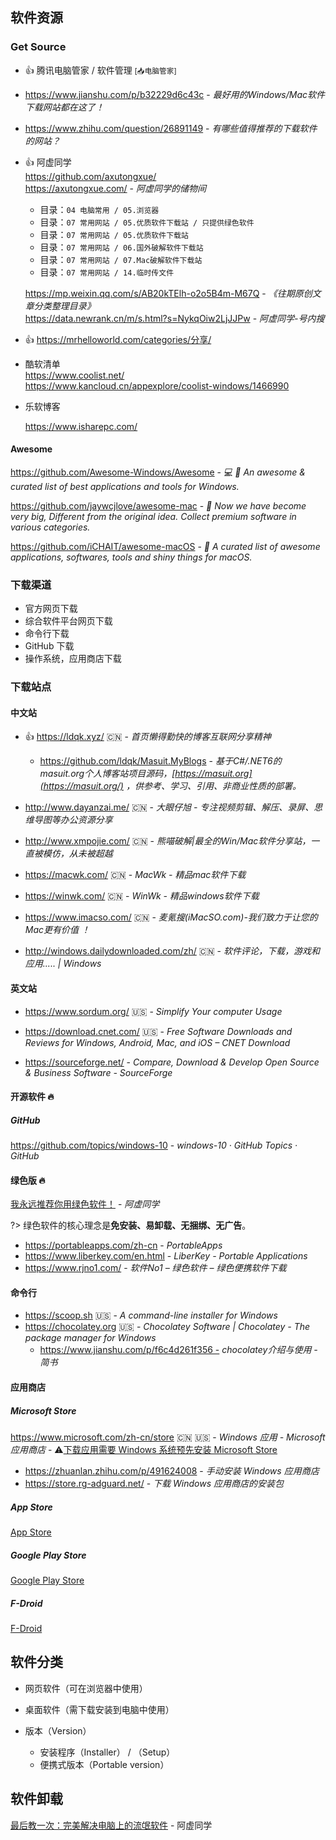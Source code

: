 ## 软件资源

### Get Source

- 👍 腾讯电脑管家 / 软件管理 <small>[📥电脑管家]</small>

- 
  https://www.jianshu.com/p/b32229d6c43c - *最好用的Windows/Mac软件下载网站都在这了！*

- 
  https://www.zhihu.com/question/26891149 - *有哪些值得推荐的下载软件的网站？*

- 👍 阿虚同学  
  <i class="fa fa-github"></i> https://github.com/axutongxue/  
  https://axutongxue.com/ - *阿虚同学的储物间*
  
  - 目录：`04 电脑常用 / 05.浏览器`
  - 目录：`07 常用网站 / 05.优质软件下载站 / 只提供绿色软件`
  - 目录：`07 常用网站 / 05.优质软件下载站`
  - 目录：`07 常用网站 / 06.国外破解软件下载站`
  - 目录：`07 常用网站 / 07.Mac破解软件下载站`
  - 目录：`07 常用网站 / 14.临时传文件`
  
  https://mp.weixin.qq.com/s/AB20kTElh-o2o5B4m-M67Q - *《往期原创文章分类整理目录》*    
  https://data.newrank.cn/m/s.html?s=NykqOiw2LjJJPw - *阿虚同学-号内搜*
  
- 👍 https://mrhelloworld.com/categories/分享/

- 酷软清单  
  https://www.coolist.net/  
  https://www.kancloud.cn/appexplore/coolist-windows/1466990

- 乐软博客

  https://www.isharepc.com/
  



#### Awesome

<i class="fa fa-windows"></i> https://github.com/Awesome-Windows/Awesome - *💻 🎉 An awesome & curated list of best applications and tools for Windows.*

<i class="fa fa-apple"></i> https://github.com/jaywcjlove/awesome-mac - * Now we have become very big, Different from the original idea. Collect premium software in various categories.*

<i class="fa fa-apple"></i> https://github.com/iCHAIT/awesome-macOS - * A curated list of awesome applications, softwares, tools and shiny things for macOS.*



### 下载渠道

- 官方网页下载
- 综合软件平台网页下载
- 命令行下载
- GitHub 下载
- 操作系统，应用商店下载



### 下载站点

#### 中文站

- 👍 <i class="fa fa-windows"></i>
  <i class="fa fa-apple"></i>
  https://ldqk.xyz/ :cn: - *首页懒得勤快的博客互联网分享精神*
  - <i class="fa fa-github"></i>
    https://github.com/ldqk/Masuit.MyBlogs - *基于C#/.NET6的 masuit.org个人博客站项目源码，[https://masuit.org](https://masuit.org/) ，供参考、学习、引用、非商业性质的部署。*
- <i class="fa fa-windows"></i> http://www.dayanzai.me/ :cn: - *大眼仔旭 - 专注视频剪辑、解压、录屏、思维导图等办公资源分享*
- <i class="fa fa-windows"></i> http://www.xmpojie.com/ :cn: - *熊喵破解|最全的Win/Mac软件分享站，一直被模仿，从未被超越*

- <i class="fa fa-apple"></i> https://macwk.com/ :cn: - *MacWk - 精品mac软件下载*

- <i class="fa fa-windows"></i> https://winwk.com/ :cn: - *WinWk - 精品windows软件下载*
- <i class="fa fa-apple"></i> https://www.imacso.com/ :cn: - *麦氪搜(iMacSO.com)-我们致力于让您的Mac更有价值 ！*
- <i class="fa fa-windows"></i> <i class="fa fa-apple"></i> <i class="ri-android-line"></i> <i class="ri-apple-line"></i> http://windows.dailydownloaded.com/zh/ :cn: - *软件评论，下载，游戏和应用..... | Windows*

#### 英文站

- <i class="fa fa-windows"></i> https://www.sordum.org/ :us: - *Simplify Your computer Usage*

- <i class="fa fa-windows"></i> <i class="fa fa-apple"></i> <i class="ri-android-line"></i> <i class="ri-apple-line"></i> https://download.cnet.com/ :us: - *Free Software Downloads and Reviews for Windows, Android, Mac, and iOS – CNET Download*

- <i class="fa fa-windows"></i> <i class="fa fa-apple"></i> <i class="ri-android-line"></i> https://sourceforge.net/ - *Compare, Download & Develop Open Source & Business Software - SourceForge*



#### 开源软件 🔥

##### GitHub

https://github.com/topics/windows-10 - *windows-10 · GitHub Topics · GitHub*

#### 绿色版 🔥

[我永远推荐你用绿色软件！](https://mp.weixin.qq.com/s?__biz=MzA5NjEwNjE0OQ==&mid=2247486715&idx=1&sn=6b916bf7f59006bdadbb3b6fffdd2f5b&chksm=90b46f31a7c3e6273213d36284ff8a3ce925215584b1428cebc612242b94ad46fe19952d7a38&scene=4&rd2werd=1#wechat_redirect) - *阿虚同学*

?> 绿色软件的核心理念是**免安装、易卸载、无捆绑、无广告**。

- https://portableapps.com/zh-cn - *PortableApps*
- https://www.liberkey.com/en.html - *LiberKey - Portable Applications*
- https://www.rjno1.com/ - *软件No1 – 绿色软件 – 绿色便携软件下载*

#### 命令行

- <i class="fa fa-windows"></i> https://scoop.sh :us: - *A command-line installer for Windows*
- <i class="fa fa-windows"></i> https://chocolatey.org :us: - *Chocolatey Software | Chocolatey - The package manager for Windows*
  - https://www.jianshu.com/p/f6c4d261f356 - *chocolatey介绍与使用 - 简书*




#### 应用商店

##### Microsoft Store

<i class="fa fa-windows"></i> https://www.microsoft.com/zh-cn/store :cn: :us: - *Windows 应用 - Microsoft 应用商店* - ⚠️<u>下载应用需要 Windows 系统预先安装 Microsoft Store</u>

- https://zhuanlan.zhihu.com/p/491624008 - *手动安装 Windows 应用商店*
- https://store.rg-adguard.net/ - *下载 Windows 应用商店的安装包*



##### App Store

<i class="ri-link"></i> [App Store](/os/mobile/?id=app-store)



##### Google Play Store

<i class="ri-link"></i> [Google Play Store](/os/mobile/?id=google-play-store)



##### F-Droid

<i class="ri-link"></i> [F-Droid](/os/mobile/?id=f-droid)



## 软件分类

- 网页软件（可在浏览器中使用）
- 桌面软件（需下载安装到电脑中使用）



- 版本（Version）

  - 安装程序（Installer） / （Setup）
  - 便携式版本（Portable version）


## 软件卸载

[最后教一次：完美解决电脑上的流氓软件](https://mp.weixin.qq.com/s/isiJmU2vfvPRSipQ34QHkA) - 阿虚同学
